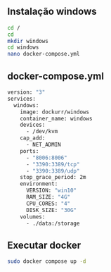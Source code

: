 ## Instalação windows

```bash
cd /
cd
mkdir windows
cd windows
nano docker-compose.yml

```

## docker-compose.yml

```bash
version: "3"
services:
  windows:
    image: dockurr/windows
    container_name: windows
    devices:
      - /dev/kvm
    cap_add:
      - NET_ADMIN
    ports:
      - "8006:8006"
      - "3390:3389/tcp"
      - "3390:3389/udp"
    stop_grace_period: 2m
    environment:
      VERSION: "win10"
      RAM_SIZE: "4G"
      CPU_CORES: "4"
      DISK_SIZE: "30G"
    volumes:
      - ./data:/storage

```

## Executar docker

```bash
sudo docker compose up -d

```
